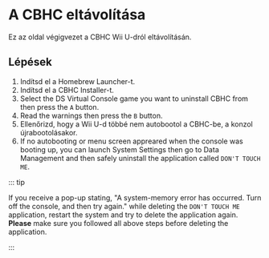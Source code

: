 # A CBHC eltávolítása

Ez az oldal végigvezet a CBHC Wii U-dról eltávolításán.

## Lépések

1. Indítsd el a Homebrew Launcher-t.
2. Indítsd el a CBHC Installer-t.
3. Select the DS Virtual Console game you want to uninstall CBHC from then press the `A` button.
4. Read the warnings then press the `B` button.
5. Ellenőrizd, hogy a Wii U-d többé nem autobootol a CBHC-be, a konzol újrabootolásakor.
6. If no autobooting or menu screen appreared when the console was booting up, you can launch System Settings then go to Data Management and then safely uninstall the application called `DON'T TOUCH ME`.

::: tip

If you receive a pop-up stating, "A system-memory error has occurred. Turn off the console, and then try again." while deleting the `DON'T TOUCH ME` application, restart the system and try to delete the application again. **Please** make sure you followed all above steps before deleting the application.

:::
